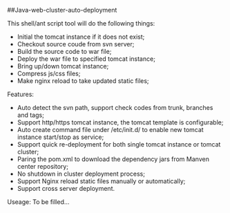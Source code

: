 ##Java-web-cluster-auto-deployment

This shell/ant script tool will do the following things:

- Initial the tomcat instance if it does not exist;
- Checkout source coude from svn server;
- Build the source code to war file;
- Deploy the war file to specified tomcat instance;
- Bring up/down tomcat instance;
- Compress js/css files;
- Make nginx reload to take updated static files;

Features:

- Auto detect the svn path, support check codes from trunk, branches and tags;
- Support http/https tomcat instance, the tomcat template is configurable;
- Auto create command file under /etc/init.d/ to enable new tomcat instance start/stop as service;
- Support quick re-deployment for both single tomcat instance or tomcat cluster;
- Paring the pom.xml to download the dependency jars from Manven center repository;
- No shutdown in cluster deployment process;
- Support Nginx reload static files manually or automatically;
- Support cross server deployment.

Useage:
 To be filled...
